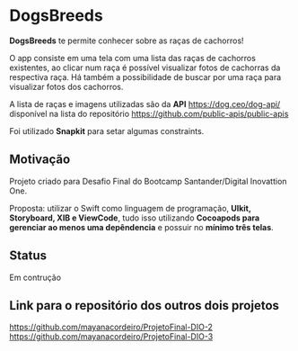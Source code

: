 
# DogsBreeds


**DogsBreeds** te permite conhecer sobre as raças de cachorros!

O app consiste em uma tela com uma lista das raças de cachorros existentes, ao clicar num raça é possível visualizar fotos de cachorras da respectiva raça. Há também a possibilidade de buscar por uma raça para visualizar fotos dos cachorros. 

A lista de raças e imagens utilizadas são da **API** https://dog.ceo/dog-api/ disponível na lista do repositório https://github.com/public-apis/public-apis

Foi utilizado **Snapkit** para setar algumas constraints.

## Motivação

Projeto criado para Desafio Final do Bootcamp Santander/Digital Inovattion One.

Proposta: utilizar o Swift como linguagem de programação, **UIkit, Storyboard, XIB e ViewCode**, tudo isso utilizando **Cocoapods para gerenciar ao menos uma depêndencia** e possuir no **mínimo três telas**.

## Status

Em contrução

## Link para o repositório dos outros dois projetos
https://github.com/mayanacordeiro/ProjetoFinal-DIO-2
https://github.com/mayanacordeiro/ProjetoFinal-DIO-3
